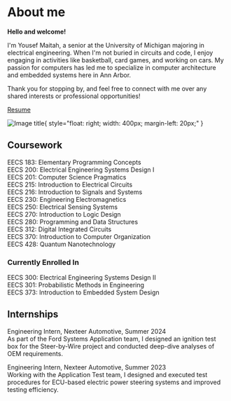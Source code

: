 # About me

**Hello and welcome!**

I'm Yousef Maitah, a senior at the University of Michigan majoring in electrical engineering. When I'm not buried in circuits and code, I enjoy engaging in activities like basketball, card games, and working on cars. My passion for computers has led me to specialize in computer architecture and embedded systems here in Ann Arbor.

Thank you for stopping by, and feel free to connect with me over any shared interests or professional opportunities!

[Resume](./Yousef%20Maitah%20Resume%20R3.pdf)

![Image title](./cachedImage.PNG){ style="float: right; width: 400px; margin-left: 20px;" }

## Coursework

EECS 183: Elementary Programming Concepts  
EECS 200: Electrical Engineering Systems Design I  
EECS 201: Computer Science Pragmatics  
EECS 215: Introduction to Electrical Circuits  
EECS 216: Introduction to Signals and Systems  
EECS 230: Engineering Electromagnetics  
EECS 250: Electrical Sensing Systems  
EECS 270: Introduction to Logic Design  
EECS 280: Programming and Data Structures  
EECS 312: Digital Integrated Circuits  
EECS 370: Introduction to Computer Organization  
EECS 428: Quantum Nanotechnology  

### Currently Enrolled In
EECS 300: Electrical Engineering Systems Design II  
EECS 301: Probabilistic Methods in Engineering  
EECS 373: Introduction to Embedded System Design  

## Internships
Engineering Intern, Nexteer Automotive, Summer 2024  
As part of the Ford Systems Application team, I designed an ignition test box for the Steer-by-Wire project and conducted deep-dive analyses of OEM requirements.

Engineering Intern, Nexteer Automotive, Summer 2023  
Working with the Application Test team, I designed and executed test procedures for ECU-based electric power steering systems and improved testing efficiency.
